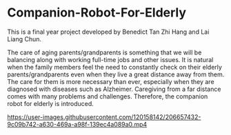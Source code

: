 # Companion-Robot-For-Elderly
This is a final year project developed by Benedict Tan Zhi Hang and Lai Liang Chun.

The care of aging parents/grandparents is something that we will be balancing along with working full-time jobs and other issues. It is natural when the family members feel the need to constantly check on their elderly parents/grandparents even when they live a great distance away from them. The care for them is more necessary than ever, especially when they are diagnosed with diseases such as Alzheimer. Caregiving from a far distance comes with many problems and challenges. Therefore, the companion robot for elderly is introduced. 


https://user-images.githubusercontent.com/120158142/206657432-9c09b742-a630-469a-a98f-139ec4a089a0.mp4

